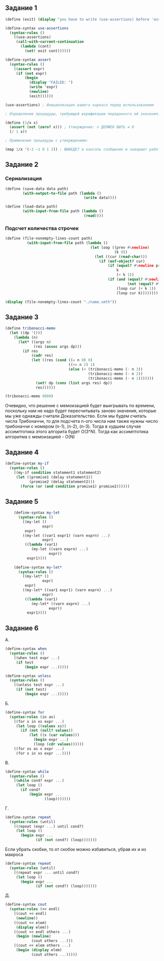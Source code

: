 ## Задание 1
```scheme
(define (exit) (display "you have to write (use-assertions) before 'assert' using"))

(define-syntax use-assertions
  (syntax-rules ()
    ((use-assertions)
     (call-with-current-continuation
       (lambda (cont)
         (set! exit cont))))))

(define-syntax assert
  (syntax-rules ()
    ((assert expr)
     (if (not expr)
         (begin
           (display "FAILED: ")
           (write 'expr)
           (newline)
           (exit))))))

(use-assertions) ; Инициализация вашего каркаса перед использованием

; Определение процедуры, требующей верификации переданного ей значения:

(define (1/x x)
  (assert (not (zero? x))) ; Утверждение: x ДОЛЖЕН БЫТЬ ≠ 0
  (/ 1 x))

; Применение процедуры с утверждением:

(map 1/x '(-2 -1 0 1 2)) ; ВЫВЕДЕТ в консоль сообщение и завершит работу программы
```

## Задание 2

### Сериализация
``` scheme
(define (save-data data path)
        (with-output-to-file path (lambda ()
                                    (write data))))

(define (load-data path)
        (with-input-from-file path (lambda ()
                                    (read))))
```

### Подсчет количества строчек
```scheme
(define (file-nonempty-lines-count path)
          (with-input-from-file path (lambda ()
                                       (let loop ((prev #\newline)
                                                  (k 0))
                                         (let ((cur (read-char)))
                                           (if (eof-object? cur)
                                               (if (equal? #\newline prev)
                                                   k
                                                   (+ k 1))
                                               (if (and (equal? #\newline cur)
                                                        (not (equal? #\newline prev)))
                                                   (loop cur (+ k 1))
                                                   (loop cur k))))))))

(display (file-nonempty-lines-count "./name.smth"))
```

## Задание 3
```scheme
(define tribonacci-memo
  (let ((dp '()))
    (lambda (n)
      (let* ((args n)
             (res (assoc args dp)))
        (if res
            (cadr res)
            (let ((res (cond ((= n 0) 0)
                             ((<= n 2) 1)
                             (else (+ (tribonacci-memo (- n 3))
                                      (tribonacci-memo (- n 2))
                                      (tribonacci-memo (- n 1)))))))
              (set! dp (cons (list args res) dp))
              res))))))

(tribonacci-memo 9000)
 ```
 
 Очевидно, что решение с мемоизацией будет выигрывать по времени, поскольку нам не надо будет пересчитывать заново значения, которые мы уже однажды считали
 Доказательство.
 Если мы будем считать числа Трибоначчи, то для подсчета n-ого числа нам также нужны число трибоначчи с номером (n-1), (n-2), (n-3). Тогда в худшем случае ассимптотика этого алгорита будет O(3^N). Тогда как ассимптотика алгоритма с мемоизацией - O(N)

## Задание 4

```scheme
(define-syntax my-if
  (syntax-rules ()
    ((my-if condition statement1 statement2)
     (let ((promise1 (delay statement1))
           (promise2 (delay statement2)))
       (force (or (and condition promise1) promise2))))))
```

## Задание 5

```scheme
    (define-syntax my-let
      (syntax-rules ()
        ((my-let ()
                 expr)
         expr)
        ((my-let ((var1 expr1) (varn exprn) ...)
                 expr)
         ((lambda (var1)
            (my-let ((varn exprn) ...)
                    expr))
          expr1))))
          
    (define-syntax my-let*
      (syntax-rules ()
        ((my-let* ()
                 expr)
         expr)
        ((my-let* ((var1 expr1) (varn exprn) ...)
                 expr)
         ((lambda (var1)
            (my-let* ((varn exprn) ...)
                    expr))
          expr1))))
```

## Задание 6
А.


```scheme
(define-syntax when
  (syntax-rules ()
    ((when test expr ...)
     (if test
         (begin expr ...)))))

(define-syntax unless
  (syntax-rules ()
    ((unless test expr ...)
     (if (not test)
         (begin expr ...)))))
```

Б.

```scheme
(define-syntax for
  (syntax-rules (in as)
    ((for x in xs expr ...)
     (let loop ((values xs))
       (if (not (null? values))
           (let ((x (car values)))
             (begin expr ...)
             (loop (cdr values))))))
    ((for xs as x expr ...)
     (for x in xs expr ...))))
```
    
В.


```scheme
(define-syntax while
  (syntax-rules ()
    ((while cond? expr ...)
     (let loop ()
       (if cond?
           (begin expr ...
                  (loop)))))))
```
    
Г.


```scheme
(define-syntax repeat
  (syntax-rules (until)
    ((repeat (expr ...) until cond?)
     (let loop ()
       (begin expr ...
              (if (not cond?) (loop)))))))
```
    
Если убрать скобки, то от скобок можно избавиться, убрав их и из макроса


```scheme
(define-syntax repeat
  (syntax-rules (until)
    ((repeat expr ... until cond?)
     (let loop ()
       (begin expr ...
              (if (not cond?) (loop)))))))
```

Д.


```scheme
(define-syntax cout
  (syntax-rules (<< endl)
    ((cout << endl)
     (newline))
    ((cout << elem)
     (display elem))
    ((cout << endl others ...)
     (begin (newline)
            (cout others ...)))
    ((cout << elem others ...)
     (begin (display elem)
            (cout others ...)))))  
```
